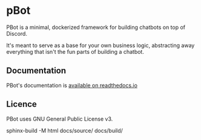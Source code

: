 # pBot

PBot is a minimal, dockerized framework for building chatbots on top of Discord.

It's meant to serve as a base for your own business logic, abstracting away everything that isn't the fun parts of building a chatbot.

## Documentation

PBot's documentation is [available on readthedocs.io](https://pbot.readthedocs.io)

## Licence

PBot uses GNU General Public License v3.

sphinx-build -M html docs/source/ docs/build/
